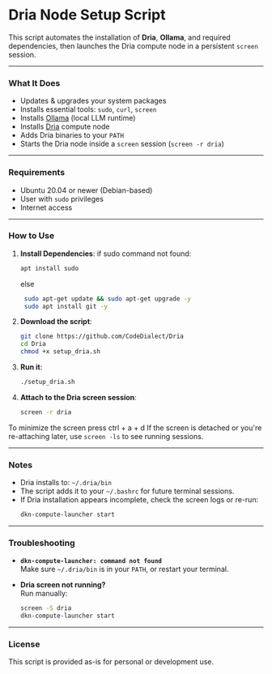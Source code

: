 
# Dria Node Setup Script

This script automates the installation of **Dria**, **Ollama**, and required dependencies, then launches the Dria compute node in a persistent `screen` session.

---

### What It Does

- Updates & upgrades your system packages
- Installs essential tools: `sudo`, `curl`, `screen`
- Installs [Ollama](https://ollama.com) (local LLM runtime)
- Installs [Dria](https://dria.co) compute node
- Adds Dria binaries to your `PATH`
- Starts the Dria node inside a `screen` session (`screen -r dria`)

---

### Requirements

- Ubuntu 20.04 or newer (Debian-based)
- User with `sudo` privileges
- Internet access

---

### How to Use
1. **Install Dependencies**:
   if sudo command not found:
    ```bash
    apt install sudo
    ```
    else
   ```bash
    sudo apt-get update && sudo apt-get upgrade -y
    sudo apt install git -y
    ```
   
3. **Download the script**:
    ```bash
    git clone https://github.com/CodeDialect/Dria
    cd Dria
    chmod +x setup_dria.sh
    ```

4. **Run it**:
    ```bash
    ./setup_dria.sh
    ```

5. **Attach to the Dria screen session**:
    ```bash
    screen -r dria
    ```
To minimize the screen press ctrl + a + d
If the screen is detached or you're re-attaching later, use `screen -ls` to see running sessions.

---

### Notes

- Dria installs to: `~/.dria/bin`
- The script adds it to your `~/.bashrc` for future terminal sessions.
- If Dria installation appears incomplete, check the screen logs or re-run:
    ```bash
    dkn-compute-launcher start
    ```

---


### Troubleshooting

- **`dkn-compute-launcher: command not found`**  
  Make sure `~/.dria/bin` is in your `PATH`, or restart your terminal.

- **Dria screen not running?**  
  Run manually:  
  ```bash
  screen -S dria
  dkn-compute-launcher start
  ```

---

### License

This script is provided as-is for personal or development use. 
